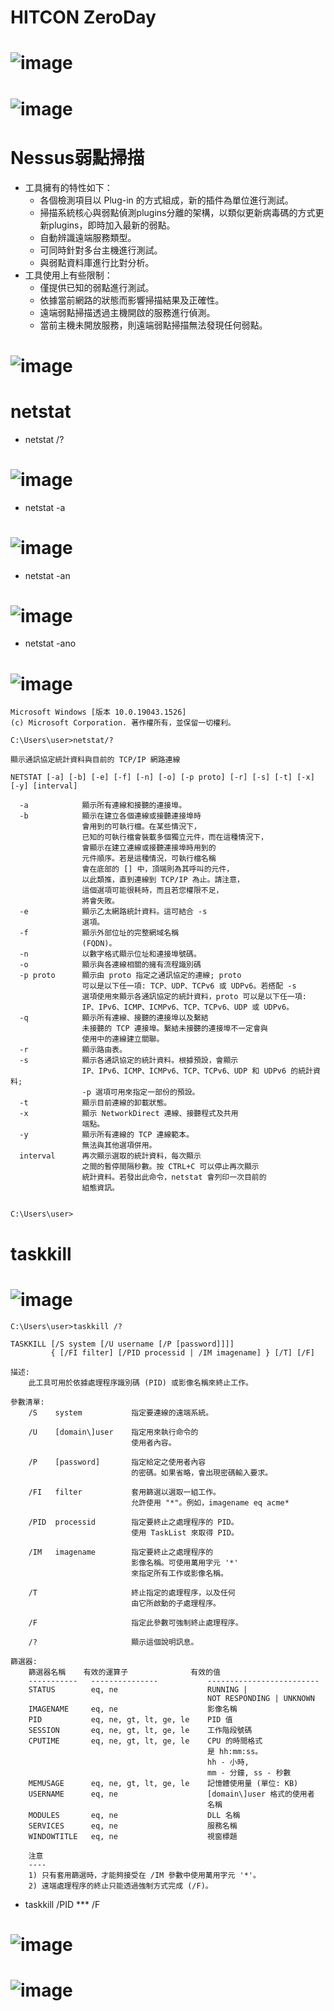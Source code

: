 # HITCON ZeroDay
# ![image](https://user-images.githubusercontent.com/114580308/196679275-511ccaba-3d49-42a4-b231-680702362741.png)
# ![image](https://user-images.githubusercontent.com/114580308/196680231-98fa8638-b721-48aa-8db9-2c332eec7c98.png)

# Nessus弱點掃描
 - 工具擁有的特性如下：
   - 各個檢測項目以 Plug-in 的方式組成，新的插件為單位進行測試。
   - 掃描系統核心與弱點偵測plugins分離的架構，以類似更新病毒碼的方式更新plugins，即時加入最新的弱點。
   - 自動辨識遠端服務類型。
   - 可同時針對多台主機進行測試。
   - 與弱點資料庫進行比對分析。
 - 工具使用上有些限制：
   - 僅提供已知的弱點進行測試。
   - 依據當前網路的狀態而影響掃描結果及正確性。
   - 遠端弱點掃描透過主機開啟的服務進行偵測。
   - 當前主機未開放服務，則遠端弱點掃描無法發現任何弱點。

# ![image](https://user-images.githubusercontent.com/114580308/196689828-d8fa0503-bab8-41c5-af05-2542d2a573a5.png)
# netstat
- netstat /?
# ![image](https://user-images.githubusercontent.com/114580308/196683990-6dcec3be-bbc6-419d-8e58-fbb5f4201ba0.png)
- netstat -a
# ![image](https://user-images.githubusercontent.com/114580308/196685640-5379dc0d-6d2a-45de-8332-12a04faa9403.png)
- netstat -an
# ![image](https://user-images.githubusercontent.com/114580308/196685960-30fc6cf0-9811-4504-8e70-dc12eaccfbf2.png)
- netstat -ano
# ![image](https://user-images.githubusercontent.com/114580308/196686062-c297847d-152d-4be0-889b-cd23abd3dbe3.png)
```
Microsoft Windows [版本 10.0.19043.1526]
(c) Microsoft Corporation. 著作權所有，並保留一切權利。

C:\Users\user>netstat/?

顯示通訊協定統計資料與目前的 TCP/IP 網路連線

NETSTAT [-a] [-b] [-e] [-f] [-n] [-o] [-p proto] [-r] [-s] [-t] [-x] [-y] [interval]

  -a            顯示所有連線和接聽的連接埠。
  -b            顯示在建立各個連線或接聽連接埠時
                會用到的可執行檔。在某些情況下，
                已知的可執行檔會裝載多個獨立元件，而在這種情況下，
                會顯示在建立連線或接聽連接埠時用到的
                元件順序。若是這種情況，可執行檔名稱
                會在底部的 [] 中，頂端則為其呼叫的元件，
                以此類推，直到連線到 TCP/IP 為止。請注意，
                這個選項可能很耗時，而且若您權限不足，
                將會失敗。
  -e            顯示乙太網路統計資料。這可結合 -s
                選項。
  -f            顯示外部位址的完整網域名稱
                (FQDN)。
  -n            以數字格式顯示位址和連接埠號碼。
  -o            顯示與各連線相關的擁有流程識別碼
  -p proto      顯示由 proto 指定之通訊協定的連線; proto
                可以是以下任一項: TCP、UDP、TCPv6 或 UDPv6。若搭配 -s
                選項使用來顯示各通訊協定的統計資料，proto 可以是以下任一項:
                IP、IPv6、ICMP、ICMPv6、TCP、TCPv6、UDP 或 UDPv6。
  -q            顯示所有連線、接聽的連接埠以及繫結
                未接聽的 TCP 連接埠。繫結未接聽的連接埠不一定會與
                使用中的連線建立關聯。
  -r            顯示路由表。
  -s            顯示各通訊協定的統計資料。根據預設，會顯示
                IP、IPv6、ICMP、ICMPv6、TCP、TCPv6、UDP 和 UDPv6 的統計資料;
                -p 選項可用來指定一部份的預設。
  -t            顯示目前連線的卸載狀態。
  -x            顯示 NetworkDirect 連線、接聽程式及共用
                端點。
  -y            顯示所有連線的 TCP 連線範本。
                無法與其他選項併用。
  interval      再次顯示選取的統計資料，每次顯示
                之間的暫停間隔秒數。按 CTRL+C 可以停止再次顯示
                統計資料。若發出此命令，netstat 會列印一次目前的
                組態資訊。


C:\Users\user>
```

# taskkill
# ![image](https://user-images.githubusercontent.com/114580308/196686610-34d7e52e-fd1e-46d3-89b5-550561687175.png)
```
C:\Users\user>taskkill /?

TASKKILL [/S system [/U username [/P [password]]]]
         { [/FI filter] [/PID processid | /IM imagename] } [/T] [/F]

描述:
    此工具可用於依據處理程序識別碼 (PID) 或影像名稱來終止工作。

參數清單:
    /S    system           指定要連線的遠端系統。

    /U    [domain\]user    指定用來執行命令的
                           使用者內容。

    /P    [password]       指定給定之使用者內容
                           的密碼。如果省略，會出現密碼輸入要求。

    /FI   filter           套用篩選以選取一組工作。
                           允許使用 "*"。例如，imagename eq acme*

    /PID  processid        指定要終止之處理程序的 PID。
                           使用 TaskList 來取得 PID。

    /IM   imagename        指定要終止之處理程序的
                           影像名稱。可使用萬用字元 '*'
                           來指定所有工作或影像名稱。

    /T                     終止指定的處理程序，以及任何
                           由它所啟動的子處理程序。

    /F                     指定此參數可強制終止處理程序。

    /?                     顯示這個說明訊息。

篩選器:
    篩選器名稱    有效的運算子              有效的值
    -----------   ---------------           -------------------------
    STATUS        eq, ne                    RUNNING |
                                            NOT RESPONDING | UNKNOWN
    IMAGENAME     eq, ne                    影像名稱
    PID           eq, ne, gt, lt, ge, le    PID 值
    SESSION       eq, ne, gt, lt, ge, le    工作階段號碼
    CPUTIME       eq, ne, gt, lt, ge, le    CPU 的時間格式
                                            是 hh:mm:ss。
                                            hh - 小時,
                                            mm - 分鐘, ss - 秒數
    MEMUSAGE      eq, ne, gt, lt, ge, le    記憶體使用量 (單位: KB)
    USERNAME      eq, ne                    [domain\]user 格式的使用者
                                            名稱
    MODULES       eq, ne                    DLL 名稱
    SERVICES      eq, ne                    服務名稱
    WINDOWTITLE   eq, ne                    視窗標題

    注意
    ----
    1) 只有套用篩選時，才能夠接受在 /IM 參數中使用萬用字元 '*'。
    2) 遠端處理程序的終止只能透過強制方式完成 (/F)。
```
 - taskkill /PID *** /F
# ![image](https://user-images.githubusercontent.com/114580308/196688021-67f08c5b-c193-4655-9f8f-dc43183af870.png)
# ![image](https://user-images.githubusercontent.com/114580308/196688593-1e028aaf-9aab-40bc-971e-fda9e705394b.png)
